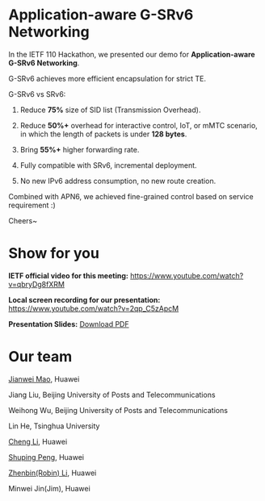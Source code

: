 # Application-aware G-SRv6 Networking

In the IETF 110 Hackathon, we presented our demo for **Application-aware G-SRv6 Networking**.

G-SRv6 achieves more efficient encapsulation for strict TE.

G-SRv6 vs SRv6:

1. Reduce **75%** size of SID list (Transmission Overhead).

2. Reduce **50%+** overhead for interactive control, IoT, or mMTC scenario, in which the length of packets is under **128 bytes**.

3. Bring **55%+** higher forwarding rate.

4. Fully compatible with SRv6, incremental deployment.

5. No new IPv6 address consumption, no new route creation.

Combined with APN6, we achieved fine-grained control based on service requirement :)

Cheers~

# Show for you

**IETF official video for this meeting:** https://www.youtube.com/watch?v=qbryDg8fXRM

**Local screen recording for our presentation:** https://www.youtube.com/watch?v=2qp_C5zApcM

**Presentation Slides:** [Download PDF](https://github.com/G-SRv6/IETF-110-Hackathon-Demo/blob/master/Application-aware_G-SRv6_networking__Demo_and_Test.pdf)


# Our team

[Jianwei Mao](https://www.linkedin.com/in/jianwei-mao/), Huawei

Jiang Liu, Beijing University of Posts and Telecommunications

Weihong Wu, Beijing University of Posts and Telecommunications

Lin He, Tsinghua University

[Cheng Li](https://www.linkedin.com/in/cheng-li-0b612394/), Huawei

[Shuping Peng](https://www.linkedin.com/in/shuping-peng-11732626/), Huawei

[Zhenbin(Robin) Li](https://www.linkedin.com/in/zhenbin-robin-li-0b28b57/), Huawei

Minwei Jin(Jim), Huawei
